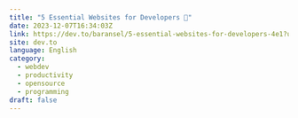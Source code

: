 ```yaml
---
title: "5 Essential Websites for Developers 🚀"
date: 2023-12-07T16:34:03Z
link: https://dev.to/baransel/5-essential-websites-for-developers-4e1?utm_medium=RSS&utm_source=news.12bit.vn
site: dev.to
language: English
category:
  - webdev
  - productivity
  - opensource
  - programming
draft: false
---
```

